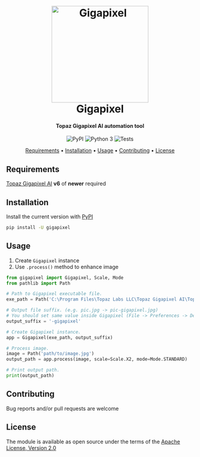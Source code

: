 <h1 align="center">
  <br>
  <img src="logo.png" alt="Gigapixel" height="260">
  <br>
  Gigapixel
  <br>
</h1>

<h4 align="center">Topaz Gigapixel AI automation tool</h4>

<p align="center">
    <img src="https://img.shields.io/pypi/v/gigapixel?style=for-the-badge" alt="PyPI">
    <img src="https://img.shields.io/pypi/pyversions/gigapixel?style=for-the-badge" alt="Python 3">
    <img src="https://img.shields.io/github/workflow/status/TimNekk/gigapixel/Tests?label=TESTS&style=for-the-badge" alt="Tests">
</p>

<p align="center">
  <a href="#requirements">Requirements</a> •
  <a href="#installation">Installation</a> •
  <a href="#usage">Usage</a> •
  <a href="#contributing">Contributing</a> •
  <a href="#license">License</a>
</p>

## Requirements

[Topaz Gigapixel AI](https://www.topazlabs.com/gigapixel-ai) **v6** of **newer** required

## Installation

Install the current version with [PyPI](https://pypi.org/project/gigapixel/)

```bash
pip install -U gigapixel
```

## Usage

1. Create `Gigapixel` instance
2. Use `.process()` method to enhance image

```python
from gigapixel import Gigapixel, Scale, Mode
from pathlib import Path

# Path to Gigapixel executable file.
exe_path = Path('C:\Program Files\Topaz Labs LLC\Topaz Gigapixel AI\Topaz Gigapixel AI.exe')

# Output file suffix. (e.g. pic.jpg -> pic-gigapixel.jpg)
# You should set same value inside Gigapixel (File -> Preferences -> Default filename suffix).
output_suffix = '-gigapixel'

# Create Gigapixel instance.
app = Gigapixel(exe_path, output_suffix)

# Process image.
image = Path('path/to/image.jpg')
output_path = app.process(image, scale=Scale.X2, mode=Mode.STANDARD)

# Print output path.
print(output_path)
```

## Contributing

Bug reports and/or pull requests are welcome


## License

The module is available as open source under the terms of the [Apache License, Version 2.0](https://opensource.org/licenses/Apache-2.0)
